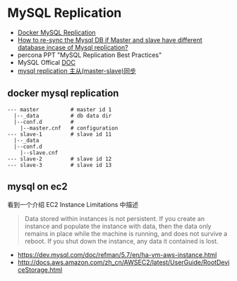 # MySQL Replication

- [Docker MySQL Replication](https://www.percona.com/blog/2016/03/30/docker-mysql-replication-101/)
- [How to re-sync the Mysql DB if Master and slave have different database incase of Mysql replication?](http://stackoverflow.com/questions/2366018/how-to-re-sync-the-mysql-db-if-master-and-slave-have-different-database-incase-o)
- percona PPT "MySQL Replication Best Practices"
- MySQL Offical [DOC](http://dev.mysql.com/doc/refman/5.7/en/replication.html)
- [mysql replication 主从(master-slave)同步](http://blog.51yip.com/mysql/1716.html)

## docker mysql replication

```
--- master          # master id 1
  |--_data          # db data dir
  |--conf.d         #
    |--master.cnf   # configuration
--- slave-1         # slave id 11
  |--_data
  |--conf.d
    |--slave.cnf
--- slave-2         # slave id 12
--- slave-3         # slave id 13
```


## mysql on ec2

看到一个介绍 EC2 Instance Limitations 中描述

> Data stored within instances is not persistent. If you create an instance and populate the instance with data, then the data only remains in place while the machine is running, and does not survive a reboot. If you shut down the instance, any data it contained is lost.

- https://dev.mysql.com/doc/refman/5.7/en/ha-vm-aws-instance.html
- http://docs.aws.amazon.com/zh_cn/AWSEC2/latest/UserGuide/RootDeviceStorage.html
